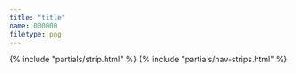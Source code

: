 ```yaml
---
title: "title"
name: 000000
filetype: png
---
```


{% include "partials/strip.html" %}
{% include "partials/nav-strips.html" %}